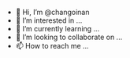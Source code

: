- 👋 Hi, I’m @changoinan
- 👀 I’m interested in ...
- 🌱 I’m currently learning ...
- 💞️ I’m looking to collaborate on ...
- 📫 How to reach me ...

<!---
changoinan/changoinan is a ✨ special ✨ repository because its `README.md` (this file) appears on your GitHub profile.
You can click the Preview link to take a look at your changes.
--->
